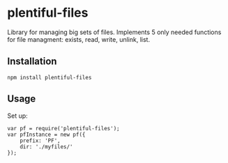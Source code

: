 # plentiful-files

Library for managing big sets of files. Implements 5 only needed functions for file managment: exists, read, write, unlink, list.


## Installation

    npm install plentiful-files


## Usage

Set up:

	var pf = require('plentiful-files');
	var pfInstance = new pf({
		prefix: 'PF',
		dir: './myfiles/'
	});
